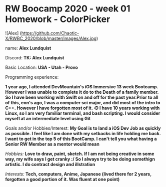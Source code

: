 # RW Boocamp 2020 - week 01 Homework - ColorPicker

![Alex]
(https://github.com/Chaotic-X/RWBC_2020/blob/master/images/Alex.jpg)

name: **Alex Lundquist**

Discord: **TK: Alex Lundquist**

Basic Location: **USA - Utah - Provo**


Programming experience:

**1 year ago, I attended DevMountain's iOS Immersive 13 week Bootcamp. However I was unable to complete it do to the Death of a family member. So I have been working with Swift on and off for the past year.Prior to all of this, eon's ago, I was a computer sci major, and did most of the intro to C++. However I have forgotten most of it. :D I have 10 years working with Linux, so I am very familiar terminal, and bash scripting. I would consider mysefl at an intermediate level using Git**
	
Goals and/or Hobbies/Interest:
**My Goal is to land a iOS Dev Job as quickly as possible. I feel like I am done with my setbacks in life holding me back. I want to get in the top 5 of this BootCamp. I can't tell you what having a Senior RW Member as a mentor would mean**

_Hobbies:_ 
**Love to draw, paint, sketch. If I am not being creative in some way, my wife says I get cranky :/ So I always try to be doing somethign artistic. I do contract design and illstration**
	
_Interests:_ **Tech, computers, Anime, Japanese (lived there for 2 years, forgotten a good portion of it. Was fluent at one point)**

